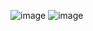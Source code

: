 ![image](https://github.com/zakaria0101echifaouy/Linux-Shell-HackerRank/assets/108145379/2c0d151b-8a56-4faa-bd2a-6063182501d0)
![image](https://github.com/zakaria0101echifaouy/Linux-Shell-HackerRank/assets/108145379/067b0ded-3372-4ff0-8caf-a563adf32024)
